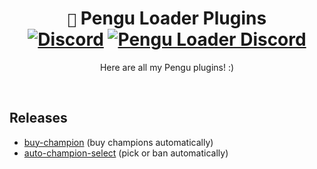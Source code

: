 <div align="center">

# `🐧` Pengu Loader Plugins <br> [![Discord](https://dcbadge.vercel.app/api/shield/854886148455399436?style=flat&compact=true)](https://discordapp.com/users/854886148455399436) [![Pengu Loader Discord](https://dcbadge.vercel.app/api/server/9Ubaf7xCRe?style=flat)](https://discord.gg/9Ubaf7xCRe)

Here are all my Pengu plugins! :)

</div>
<br>

## Releases

- [buy-champion](https://github.com/controlado/buy-champions) (buy champions automatically)
- [auto-champion-select](https://github.com/controlado/auto-champion-select) (pick or ban automatically)
